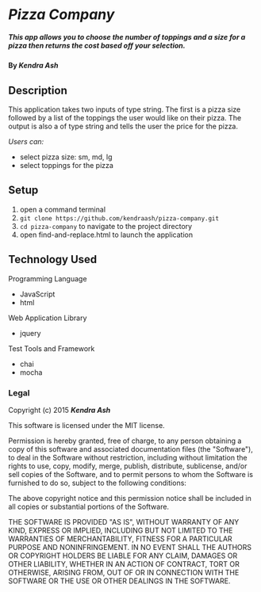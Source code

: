 # _Pizza Company_

##### This app allows you to choose the number of toppings and a size for a pizza then returns the cost based off your selection.

#### By _**Kendra Ash**_

## Description
This application takes two inputs of type string. The first is a pizza size followed by a list of the toppings the user would like on their pizza. The output is also a of type string and tells the user the price for the pizza.


_Users can:_
* select pizza size: sm, md, lg
* select toppings for the pizza


## Setup
1. open a command terminal
2. `git clone https://github.com/kendraash/pizza-company.git`
3. `cd pizza-company` to navigate to the project directory
4. open find-and-replace.html to launch the application

## Technology Used
Programming Language
* JavaScript
* html

Web Application Library
* jquery

Test Tools and Framework
* chai
* mocha

### Legal

Copyright (c) 2015 **_Kendra Ash_**

This software is licensed under the MIT license.

Permission is hereby granted, free of charge, to any person obtaining a copy
of this software and associated documentation files (the "Software"), to deal
in the Software without restriction, including without limitation the rights
to use, copy, modify, merge, publish, distribute, sublicense, and/or sell
copies of the Software, and to permit persons to whom the Software is
furnished to do so, subject to the following conditions:

The above copyright notice and this permission notice shall be included in
all copies or substantial portions of the Software.

THE SOFTWARE IS PROVIDED "AS IS", WITHOUT WARRANTY OF ANY KIND, EXPRESS OR
IMPLIED, INCLUDING BUT NOT LIMITED TO THE WARRANTIES OF MERCHANTABILITY,
FITNESS FOR A PARTICULAR PURPOSE AND NONINFRINGEMENT. IN NO EVENT SHALL THE
AUTHORS OR COPYRIGHT HOLDERS BE LIABLE FOR ANY CLAIM, DAMAGES OR OTHER
LIABILITY, WHETHER IN AN ACTION OF CONTRACT, TORT OR OTHERWISE, ARISING FROM,
OUT OF OR IN CONNECTION WITH THE SOFTWARE OR THE USE OR OTHER DEALINGS IN
THE SOFTWARE.
